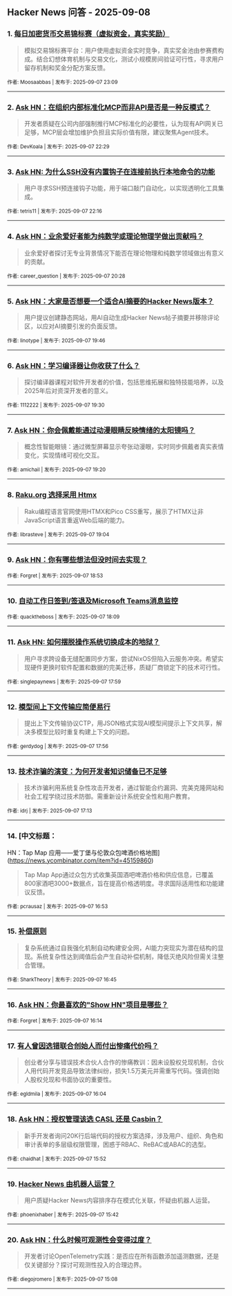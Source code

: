 ## Hacker News 问答 - 2025-09-08


### 1. [每日加密货币交易锦标赛（虚拟资金，真实奖励）](https://news.ycombinator.com/item?id=45163048)
> 模拟交易锦标赛平台：用户使用虚拟资金实时竞争，真实奖金池由参赛费构成。结合幻想体育机制与交易文化，测试小规模房间验证可行性，寻求用户留存机制和奖金分配方案反馈。

<sub>作者: Moosaabbas | 发布于: 2025-09-07 23:09</sub>

---

### 2. [Ask HN：在组织内部标准化MCP而非API是否是一种反模式？](https://news.ycombinator.com/item?id=45162771)
> 开发者质疑在公司内部强制推行MCP标准化的必要性，认为现有API网关已足够，MCP层会增加维护负担且实际价值有限，建议聚焦Agent技术。

<sub>作者: DevKoala | 发布于: 2025-09-07 22:29</sub>

---

### 3. [Ask HN: 为什么SSH没有内置钩子在连接前执行本地命令的功能](https://news.ycombinator.com/item?id=45162679)
> 用户寻求SSH预连接钩子功能，用于端口敲门自动化，以实现透明化工具集成。

<sub>作者: tetris11 | 发布于: 2025-09-07 22:16</sub>

---

### 4. [Ask HN：业余爱好者能为纯数学或理论物理学做出贡献吗？](https://news.ycombinator.com/item?id=45161827)
> 业余爱好者探讨无专业背景情况下能否在理论物理和纯数学领域做出有意义的贡献。

<sub>作者: career_question | 发布于: 2025-09-07 20:28</sub>

---

### 5. [Ask HN：大家是否想要一个适合AI摘要的Hacker News版本？](https://news.ycombinator.com/item?id=45161518)
> 用户提议创建静态网站，用AI自动生成Hacker News帖子摘要并移除评论区，以应对AI摘要引发的负面反馈。

<sub>作者: linotype | 发布于: 2025-09-07 19:46</sub>

---

### 6. [Ask HN：学习编译器让你收获了什么？](https://news.ycombinator.com/item?id=45161394)
> 探讨编译器课程对软件开发者的价值，包括思维拓展和独特技能培养，以及2025年后对资深开发者的意义。

<sub>作者: 1112222 | 发布于: 2025-09-07 19:30</sub>

---

### 7. [Ask HN：你会佩戴能通过动漫眼睛反映情绪的太阳镜吗？](https://news.ycombinator.com/item?id=45161317)
> 概念性智能眼镜：通过微型屏幕显示夸张动漫眼，实时同步佩戴者真实表情变化，实现情绪可视化交互。

<sub>作者: amichail | 发布于: 2025-09-07 19:20</sub>

---

### 8. [Raku.org 选择采用 Htmx](https://news.ycombinator.com/item?id=45161181)
> Raku编程语言官网使用HTMX和Pico CSS重写，展示了HTMX让非JavaScript语言重返Web后端的能力。

<sub>作者: librasteve | 发布于: 2025-09-07 19:04</sub>

---

### 9. [Ask HN：你有哪些想法但没时间去实现？](https://news.ycombinator.com/item?id=45161089)

<sub>作者: Forgret | 发布于: 2025-09-07 18:53</sub>

---

### 10. [自动工作日签到/签退及Microsoft Teams消息监控](https://news.ycombinator.com/item?id=45160702)

<sub>作者: quacktheboss | 发布于: 2025-09-07 18:09</sub>

---

### 11. [Ask HN: 如何摆脱操作系统切换成本的地狱？](https://news.ycombinator.com/item?id=45160603)
> 用户寻求跨设备无缝配置同步方案，尝试NixOS但陷入云服务冲突。希望实现硬件更换时软件配置和数据的完美迁移，质疑厂商锁定下的技术可行性。

<sub>作者: singlepaynews | 发布于: 2025-09-07 17:59</sub>

---

### 12. [模型间上下文传输应简便易行](https://news.ycombinator.com/item?id=45160565)
> 提出上下文传输协议CTP，用JSON格式实现AI模型间提示上下文共享，解决多模型比较时重复构建上下文的问题。

<sub>作者: gerdydog | 发布于: 2025-09-07 17:56</sub>

---

### 13. [技术诈骗的演变：为何开发者知识储备已不足够](https://news.ycombinator.com/item?id=45160056)
> 技术诈骗利用系统复杂性攻击开发者，通过智能合约漏洞、完美克隆网站和社会工程学绕过技术防御。需重新设计系统安全性和用户教育。

<sub>作者: idrj | 发布于: 2025-09-07 17:13</sub>

---

### 14. [中文标题：
HN：Tap Map 应用——爱丁堡与伦敦众包啤酒价格地图](https://news.ycombinator.com/item?id=45159860)
> Tap Map App通过众包方式收集英国酒吧啤酒价格和供应信息，已覆盖800家酒吧3000+数据点，旨在提高价格透明度。寻求国际适用性和功能建议反馈。

<sub>作者: pcrausaz | 发布于: 2025-09-07 16:53</sub>

---

### 15. [补偿原则](https://news.ycombinator.com/item?id=45159787)
> 复杂系统通过自我强化机制自动构建安全网，AI能力突现实为潜在结构的显现。系统复杂性达到阈值后会产生自动补偿机制，降低灭绝风险但需关注整合管理。

<sub>作者: SharkTheory | 发布于: 2025-09-07 16:45</sub>

---

### 16. [Ask HN：你最喜欢的"Show HN"项目是哪些？](https://news.ycombinator.com/item?id=45159497)

<sub>作者: Forgret | 发布于: 2025-09-07 16:14</sub>

---

### 17. [有人曾因选错联合创始人而付出惨痛代价吗？](https://news.ycombinator.com/item?id=45159382)
> 创业者分享与错误技术合伙人合作的惨痛教训：因未设股权兑现机制，合伙人用代码开发竞品导致法律纠纷，损失1.5万美元并需重写代码。强调创始人股权兑现和书面协议的重要性。

<sub>作者: egldmila | 发布于: 2025-09-07 16:04</sub>

---

### 18. [Ask HN：授权管理该选 CASL 还是 Casbin？](https://news.ycombinator.com/item?id=45159269)
> 新手开发者询问20K行后端代码的授权方案选择，涉及用户、组织、角色和审计表单的多层级权限管理，困惑于RBAC、ReBAC或ABAC的选型。

<sub>作者: chaidhat | 发布于: 2025-09-07 15:52</sub>

---

### 19. [Hacker News 由机器人运营？](https://news.ycombinator.com/item?id=45159166)
> 用户质疑Hacker News内容排序存在模式化关联，怀疑由机器人运营。

<sub>作者: phoenixhaber | 发布于: 2025-09-07 15:42</sub>

---

### 20. [Ask HN：什么时候可观测性会变得过度？](https://news.ycombinator.com/item?id=45158852)
> 开发者讨论OpenTelemetry实践：是否应在所有函数添加遥测数据，还是仅关键部分？探讨可观测性投入的合理边界。

<sub>作者: diegojromero | 发布于: 2025-09-07 15:08</sub>

---

